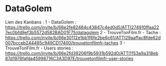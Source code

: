 # DataGolem

Lien des Kanbans :
1 - DataGolem : https://trello.com/invite/b/66e2fe82484c43847c4ed0d5/ATTI274910ffaa227ec0bfd9ef3b5572d582BAD01F75/datagolem
2 - TrouveTonFilm.fr - Tache : https://trello.com/invite/b/66e30112e1bb1f6fe2be6c61/ATTI29aaffac8fde62d007bcceb244465c949CD17400/trouvetonfilmfr-taches
3 - TrouveTonFilm.fr - Users stories : https://trello.com/invite/b/66e2fd39206f9b5931b592d0/ATTI1153a9a318eb87d1978fafda45998716C3A3D97E/trouvetonfilmfr-user-stories
